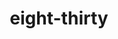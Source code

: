 ---
layout: travel&places
title: eight-thirty
emoji: eight_thirty
permalink: 🕣.html
image: assets/img/3moji/eight_thirty.png
---